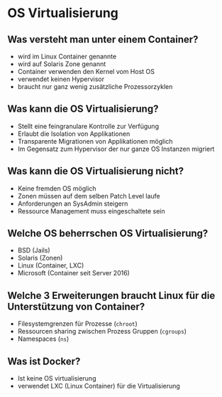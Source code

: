 # OS Virtualisierung

## Was versteht man unter einem Container?
* wird im Linux Container genannte
* wird auf Solaris Zone genannt
* Container verwenden den Kernel vom Host OS
* verwendet keinen Hypervisor
* braucht nur ganz wenig zusätzliche Prozessorzyklen

## Was kann die OS Virtualisierung?
* Stellt eine feingranulare Kontrolle zur Verfügung
* Erlaubt die Isolation von Applikationen
* Transparente Migrationen von Applikationen möglich
* Im Gegensatz zum Hypervisor der nur ganze OS Instanzen migriert

## Was kann die OS Virtualisierung nicht?
* Keine fremden OS möglich
* Zonen müssen auf dem selben Patch Level laufe
* Anforderungen an SysAdmin steigern
* Ressource Management muss eingeschaltete sein

## Welche OS beherrschen OS Virtualisierung?
* BSD (Jails)
* Solaris (Zonen)
* Linux (Container, LXC)
* Microsoft (Container seit Server 2016)

## Welche 3 Erweiterungen braucht Linux für die Unterstützung von Container?
* Filesystemgrenzen für Prozesse (`chroot`)
* Ressourcen sharing zwischen Prozess Gruppen (`cgroups`)
* Namespaces (`ns`)

## Was ist Docker?
* Ist keine OS virtualisierung
* verwendet LXC (Linux Container) für die Virtualisierung

